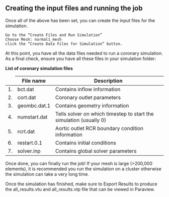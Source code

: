 ## Creating the input files and running the job

Once all of the above has been set, you can create the input files for the simulation.

    Go to the “Create Files and Run Simulation”
    Choose Mesh: normal1_mesh
    click the “Create Data Files for Simulation” button.

At this point, you have all the data files needed to run a coronary simulation. As a final check, ensure you have all these files in your simulation folder:

**List of coronary simulation files**

<table class="table table-bordered">
<thead>
<tr>
  <td> </td>
  <th> File name </th>
  <th> Description </th>
</tr>
</thead>
<tr>
  <td> 1. </td>
  <td> bct.dat </td>
  <td> Contains inflow information </td>
</tr>
<tr>
  <td> 2. </td>
  <td> cort.dat </td>
  <td> Coronary outlet parameters </td>
</tr>
<tr>
  <td> 3. </td>
  <td> geombc.dat.1 </td>
  <td> Contains geometry information </td>
</tr>
<tr>
  <td> 4. </td>
  <td> numstart.dat </td>
  <td> Tells solver on which timestep to start the simulation (usually 0) </td>
</tr>
<tr>
  <td> 5. </td>
  <td> rcrt.dat </td>
  <td> Aortic outlet RCR boundary condition information </td>
</tr>
<tr>
  <td> 6. </td>
  <td> restart.0.1 </td>
  <td> Contains initial conditions </td>
</tr>
<tr>
  <td> 7. </td>
  <td> solver.inp </td>
  <td> Contains global solver parameters </td>
</tr>
</table>

Once done, you can finally run the job! If your mesh is large (>200,000 elements), it is recommended you run the simulation on a cluster otherwise the simulation can take a very long time.

Once the simulation has finished, make sure to Export Results to produce the all_results.vtu and all_results.vtp file that can be viewed in Paraview.
